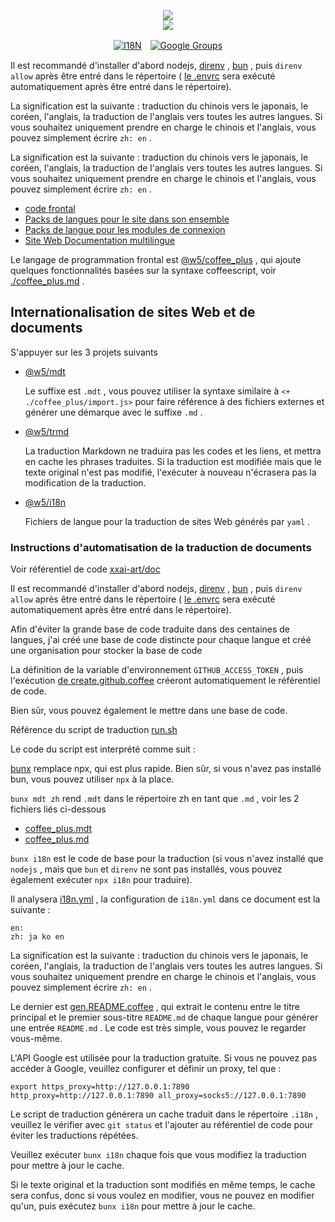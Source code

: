 <p align="center"><a href="https://xxai.art"><img src="https://cdn.jsdelivr.net/gh/xxai-art/doc/logo.svg"/></a><br/><a href="https://xxai.art"><img src="https://cdn.jsdelivr.net/gh/xxai-art/doc/xxai.svg"/></a></p><p align="center"><a href="https://github.com/xxai-art/doc#readme"><img alt="I18N" src="https://cdn.jsdelivr.net/gh/wactax/img/t.svg"/></a>　<a href="https://groups.google.com/u/0/g/xxai-art"><img alt="Google Groups" src="https://cdn.jsdelivr.net/gh/wactax/img/g-groups.svg"/></a></p>

Il est recommandé d'installer d'abord nodejs, [direnv](https://direnv.net) , [bun](https://github.com/oven-sh/bun) , puis `direnv allow` après être entré dans le répertoire ( [le .envrc](https://github.com/xxai-art/doc/blob/main/.envrc) sera exécuté automatiquement après être entré dans le répertoire).

La signification est la suivante : traduction du chinois vers le japonais, le coréen, l'anglais, la traduction de l'anglais vers toutes les autres langues. Si vous souhaitez uniquement prendre en charge le chinois et l'anglais, vous pouvez simplement écrire `zh: en` .

La signification est la suivante : traduction du chinois vers le japonais, le coréen, l'anglais, la traduction de l'anglais vers toutes les autres langues. Si vous souhaitez uniquement prendre en charge le chinois et l'anglais, vous pouvez simplement écrire `zh: en` .

* [code frontal](https://github.com/xxai-art/web)
* [Packs de langues pour le site dans son ensemble](https://github.com/xxai-art/web/tree/main/i18n)
* [Packs de langue pour les modules de connexion](https://github.com/wacpkg/user/tree/main/ui.i18n)
* [Site Web Documentation multilingue](https://github.com/xxai-doc)

Le langage de programmation frontal est [@w5/coffee_plus](http://npmjs.com/@w5/coffee_plus) , qui ajoute quelques fonctionnalités basées sur la syntaxe coffeescript, voir [./coffee_plus.md](./coffee_plus.md) .

## Internationalisation de sites Web et de documents

S'appuyer sur les 3 projets suivants

* [@w5/mdt](https://www.npmjs.com/package/@w5/mdt)

  Le suffixe est `.mdt` , vous pouvez utiliser la syntaxe similaire à `<+ ./coffee_plus/import.js>` pour faire référence à des fichiers externes et générer une démarque avec le suffixe `.md` .

* [@w5/trmd](https://www.npmjs.com/package/@w5/trmd)

  La traduction Markdown ne traduira pas les codes et les liens, et mettra en cache les phrases traduites. Si la traduction est modifiée mais que le texte original n'est pas modifié, l'exécuter à nouveau n'écrasera pas la modification de la traduction.

* [@w5/i18n](https://www.npmjs.com/package/@w5/i18n)

  Fichiers de langue pour la traduction de sites Web générés par `yaml` .

### Instructions d'automatisation de la traduction de documents

Voir référentiel de code [xxai-art/doc](https://github.com/xxai-art/doc)

Il est recommandé d'installer d'abord nodejs, [direnv](https://direnv.net) , [bun](https://github.com/oven-sh/bun) , puis `direnv allow` après être entré dans le répertoire ( [le .envrc](https://github.com/xxai-art/doc/blob/main/.envrc) sera exécuté automatiquement après être entré dans le répertoire).

Afin d'éviter la grande base de code traduite dans des centaines de langues, j'ai créé une base de code distincte pour chaque langue et créé une organisation pour stocker la base de code

La définition de la variable d'environnement `GITHUB_ACCESS_TOKEN` , puis l'exécution [de create.github.coffee](https://github.com/xxai-art/doc/blob/main/create.github.coffee) créeront automatiquement le référentiel de code.

Bien sûr, vous pouvez également le mettre dans une base de code.

Référence du script de traduction [run.sh](https://github.com/xxai-art/doc/blob/main/run.sh)

Le code du script est interprété comme suit :

[bunx](https://bun.sh/docs/cli/bunx) remplace npx, qui est plus rapide. Bien sûr, si vous n'avez pas installé bun, vous pouvez utiliser `npx` à la place.

`bunx mdt zh` rend `.mdt` dans le répertoire zh en tant que `.md` , voir les 2 fichiers liés ci-dessous

* [coffee_plus.mdt](https://github.com/xxai-doc/zh/blob/main/coffee_plus.mdt)
* [coffee_plus.md](https://github.com/xxai-doc/zh/blob/main/coffee_plus.md)

`bunx i18n` est le code de base pour la traduction (si vous n'avez installé que `nodejs` , mais que `bun` et `direnv` ne sont pas installés, vous pouvez également exécuter `npx i18n` pour traduire).

Il analysera [i18n.yml](https://github.com/xxai-art/doc/blob/main/i18n.yml) , la configuration de `i18n.yml` dans ce document est la suivante :

```
en:
zh: ja ko en
```

La signification est la suivante : traduction du chinois vers le japonais, le coréen, l'anglais, la traduction de l'anglais vers toutes les autres langues. Si vous souhaitez uniquement prendre en charge le chinois et l'anglais, vous pouvez simplement écrire `zh: en` .

Le dernier est [gen.README.coffee](https://github.com/xxai-art/doc/blob/main/gen.README.coffee) , qui extrait le contenu entre le titre principal et le premier sous-titre `README.md` de chaque langue pour générer une entrée `README.md` . Le code est très simple, vous pouvez le regarder vous-même.

L'API Google est utilisée pour la traduction gratuite. Si vous ne pouvez pas accéder à Google, veuillez configurer et définir un proxy, tel que :

```
export https_proxy=http://127.0.0.1:7890 http_proxy=http://127.0.0.1:7890 all_proxy=socks5://127.0.0.1:7890
```

Le script de traduction générera un cache traduit dans le répertoire `.i18n` , veuillez le vérifier avec `git status` et l'ajouter au référentiel de code pour éviter les traductions répétées.

Veuillez exécuter `bunx i18n` chaque fois que vous modifiez la traduction pour mettre à jour le cache.

Si le texte original et la traduction sont modifiés en même temps, le cache sera confus, donc si vous voulez en modifier, vous ne pouvez en modifier qu'un, puis exécutez `bunx i18n` pour mettre à jour le cache.
